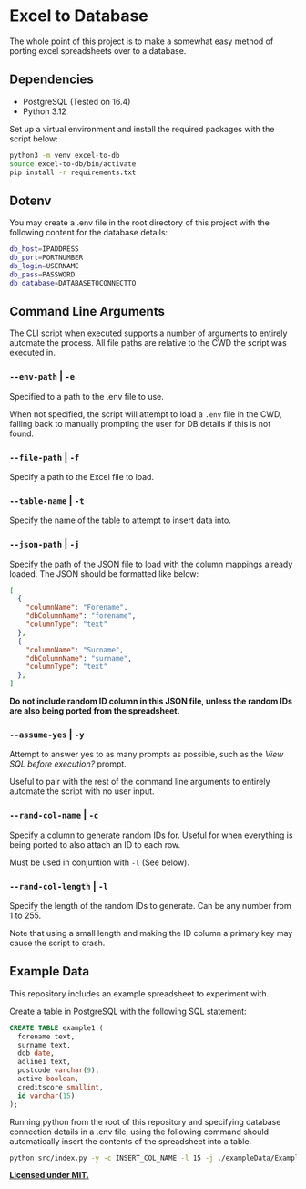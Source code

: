# Excel to Database

The whole point of this project is to make a somewhat easy method of porting excel spreadsheets over to a database.

## Dependencies

- PostgreSQL (Tested on 16.4)
- Python 3.12

Set up a virtual environment and install the required packages with the script below:
```bash
python3 -m venv excel-to-db
source excel-to-db/bin/activate
pip install -r requirements.txt
```

## Dotenv

You may create a .env file in the root directory of this project with the following content for the database details:
```sh
db_host=IPADDRESS
db_port=PORTNUMBER
db_login=USERNAME
db_pass=PASSWORD
db_database=DATABASETOCONNECTTO
```

## Command Line Arguments

The CLI script when executed supports a number of arguments to entirely automate the process.
All file paths are relative to the CWD the script was executed in.

### `--env-path` | `-e`

Specified to a path to the .env file to use.

When not specified, the script will attempt to load a `.env` file in the CWD, falling back to manually prompting the user for DB details if this is not found.

### `--file-path` | `-f`

Specify a path to the Excel file to load.

### `--table-name` | `-t`

Specify the name of the table to attempt to insert data into.

### `--json-path` | `-j`

Specify the path of the JSON file to load with the column mappings already loaded. The JSON should be formatted like below:

```json
[
  {
    "columnName": "Forename",
    "dbColumnName": "forename",
    "columnType": "text"
  },
  {
    "columnName": "Surname",
    "dbColumnName": "surname",
    "columnType": "text"
  },
]
```

**Do not include random ID column in this JSON file, unless the random IDs are also being ported from the spreadsheet.**

### `--assume-yes` | `-y`

Attempt to answer yes to as many prompts as possible, such as the *View SQL before execution?* prompt.

Useful to pair with the rest of the command line arguments to entirely automate the script with no user input.

### `--rand-col-name` | `-c`

Specify a column to generate random IDs for. Useful for when everything is being ported to also attach an ID to each row.

Must be used in conjuntion with `-l` (See below).

### `--rand-col-length` | `-l`

Specify the length of the random IDs to generate. Can be any number from 1 to 255.

Note that using a small length and making the ID column a primary key may cause the script to crash.

## Example Data

This repository includes an example spreadsheet to experiment with.

Create a table in PostgreSQL with the following SQL statement:

```sql
CREATE TABLE example1 (
  forename text,
  surname text,
  dob date,
  adline1 text,
  postcode varchar(9),
  active boolean,
  creditscore smallint,
  id varchar(15)
);
```

Running python from the root of this repository and specifying database connection details in a .env file, using the following command should automatically insert the contents of the spreadsheet into a table.

```sh
python src/index.py -y -c INSERT_COL_NAME -l 15 -j ./exampleData/Example-1.json -f ./exampleData/Example-1.xlsx -t example1
```

**[Licensed under MIT.](./LICENSE)**